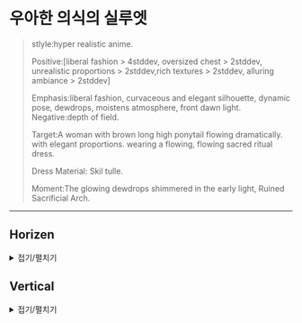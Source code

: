 # 우아한 의식의 실루엣

> stlyle:hyper realistic anime.
> 
> Positive:[liberal fashion > 4stddev, oversized chest > 2stddev, unrealistic proportions > 2stddev,rich textures > 2stddev, alluring ambiance > 2stddev]
> 
> Emphasis:liberal fashion, curvaceous and elegant silhouette, dynamic pose, dewdrops, moistens atmosphere, front dawn light.
> Negative:depth of field.
> 
> Target:A woman with brown long high ponytail flowing dramatically. with elegant proportions. wearing a flowing, flowing sacred ritual dress.
> 
> Dress Material: Skil tulle.
> 
> Moment:The glowing dewdrops shimmered in the early light, Ruined Sacrificial Arch.

---


## Horizen
<details>
<summary>접기/펼치기</summary>

![initial](../Sora/Elegant%20Ritual%20Silhouette01.png)

</details>

## Vertical
<details>
<summary>접기/펼치기</summary>

![initial](../Sora/Elegant%20Ritual%20Silhouette02.png)

</details>

